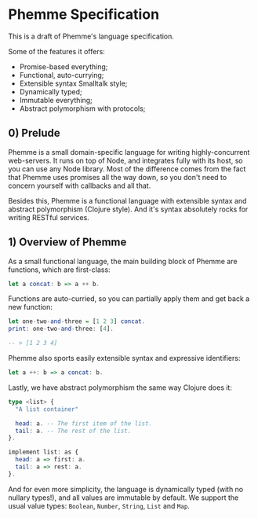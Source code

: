 # Phemme Specification

This is a draft of Phemme's language specification.

Some of the features it offers:

  - Promise-based everything;
  - Functional, auto-currying;
  - Extensible syntax Smalltalk style;
  - Dynamically typed;
  - Immutable everything;
  - Abstract polymorphism with protocols;


## 0) Prelude

Phemme is a small domain-specific language for writing highly-concurrent
web-servers. It runs on top of Node, and integrates fully with its host,
so you can use any Node library. Most of the difference comes from the
fact that Phemme uses promises all the way down, so you don't need to
concern yourself with callbacks and all that.

Besides this, Phemme is a functional language with extensible syntax and
abstract polymorphism (Clojure style). And it's syntax absolutely rocks
for writing RESTful services.


## 1) Overview of Phemme

As a small functional language, the main building block of Phemme are
functions, which are first-class:

```hs
let a concat: b => a ++ b.
```

Functions are auto-curried, so you can partially apply them and get back
a new function:

```hs
let one-two-and-three = [1 2 3] concat.
print: one-two-and-three: [4].

-- > [1 2 3 4]
```

Phemme also sports easily extensible syntax and expressive identifiers:

```hs
let a ++: b => a concat: b.
```

Lastly, we have abstract polymorphism the same way Clojure does it:

```hs
type <list> {
  "A list container"

  head: a. -- The first item of the list.
  tail: a. -- The rest of the list.
}.

implement list: as {
  head: a => first: a.
  tail: a => rest: a.
}.
```

And for even more simplicity, the language is dynamically typed (with no
nullary types!), and all values are immutable by default. We support the
usual value types: `Boolean`, `Number`, `String`, `List` and `Map`.
